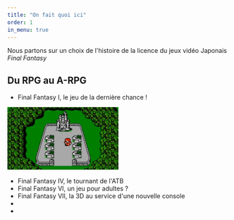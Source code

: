 ```yaml
---
title: "On fait quoi ici"
order: 1
in_menu: true
---
```

Nous partons sur un choix de l'histoire de la licence du jeux vidéo Japonais _Final Fantasy_ 

## Du RPG au A-RPG


- Final Fantasy I, le jeu de la dernière chance !

 <img src="images/FF1NES.jpg" width="50%" title="En avant pour une nouvelle épopée" alt="En avant pour une nouvelle épopée"> 

- Final Fantasy IV, le tournant de l'ATB
- Final Fantasy VI, un jeu pour adultes ?
- Final Fantasy VII, la 3D au service d'une nouvelle console
- 
- 